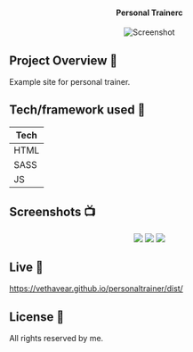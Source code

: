 <h4 align="center">Personal Trainerc</h4>

<p align="center">
  <a >
    <img src="https://user-images.githubusercontent.com/26926726/83134380-8dc97800-a0e4-11ea-9f67-94a264ce486f.jpg"
         alt="Screenshot">
  </a>
</p>

## Project Overview 🎉
Example site for personal trainer.
## Tech/framework used 🔧

| Tech                                                    
| -------------------------------------------------------
| HTML                           
| SASS                           
| JS                           
                     

## Screenshots 📺

<p align="center">
    <img src="https://user-images.githubusercontent.com/26926726/82574346-39c01000-9b87-11ea-9b0e-8cb56b2ee706.png">
      <img src="https://user-images.githubusercontent.com/26926726/83768165-be7a5600-a67e-11ea-9b2c-87f44a8ef5c7.png">
        <img src="https://user-images.githubusercontent.com/26926726/83768285-de117e80-a67e-11ea-8c04-96363db0b31b.png">
</p>


## Live 📍

https://vethavear.github.io/personaltrainer/dist/

## License 🔱
All rights reserved by me.
